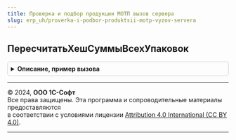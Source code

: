 ```yaml
---
title: Проверка и подбор продукции МОТП вызов сервера
slug: erp_uh/proverka-i-podbor-produktsii-motp-vyzov-servera
---
```



## ПересчитатьХешСуммыВсехУпаковок
<details style="margin: 1em 0; padding: 0.5em; border: 1px solid #ccc; border-radius: 6px;">

<summary style="font-weight: bold; cursor: pointer;">Описание, пример вызова</summary>

```bsl

// Получает данные по хеш суммам для переданных упаковок. Возвращает таблицу с идентификаторами строк, требующих перемаркировки
//
// Параметры:
//	СтрокиДерева - Массив - содержит структуры с данными упаковок, для которых требуется получить хеш сумму:
//		* ИдентификаторСтроки - Число - идентификатор строки дерева маркируемой продукции
//		* ТипУпаковки - ПеречислениеСсылка.ТипыУпаковок - тип упаковки строки дерева маркируемой продукции
//		* СтатусПроверки - ПеречислениеСсылка.СтатусыПроверкиИПодбораИС - статус проверки строки дерева маркируемой продукции
//		* Штрихкод - Строка - значение штрихкода строки дерева маркируемой продукции
//		* ХешСумма - Строка - рассчитываемая хеш-сумма строки дерева маркируемой продукции
//		* ПодчиненныеСтроки - Массив - дочерние строки строки дерева маркируемой продукции
//	ПараметрыСканирования - См. ШтрихкодированиеОбщегоНазначенияИСКлиент.ПараметрыСканирования
//
// Возвращаемое значение:
//	Массив из Структура - содержит структуры с данными строк, для которых требуется перемаркировка
//		* ИдентификаторВДереве - Число - идентификатор строки дерева маркируемой продукции
//		* ТребуетсяПеремаркировка - Булево - признак необходимости перемаркировки
//
Функция ПересчитатьХешСуммыВсехУпаковок(СтрокиДерева, ПараметрыСканирования = Неопределено) Экспорт
```

Пример вызова
```bsl
Результат = ПроверкаИПодборПродукцииМОТПВызовСервера.ПересчитатьХешСуммыВсехУпаковок(СтрокиДерева, ПараметрыСканирования);
```
</details>

---

© 2024, **ООО 1С-Софт**  
Все права защищены. Эта программа и сопроводительные материалы предоставляются  
в соответствии с условиями лицензии [Attribution 4.0 International (CC BY 4.0)](https://creativecommons.org/licenses/by/4.0/legalcode).

---
